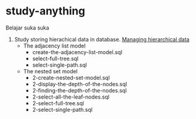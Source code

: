 # study-anything
Belajar suka suka 

1. Study storing hierachical data in database. [Managing hierarchical data](http://mikehillyer.com/articles/managing-hierarchical-data-in-mysql)
   - The adjacency list model
     - create-the-adjacency-list-model.sql
     - select-full-tree.sql
     - select-single-path.sql
   - The nested set model
     - 2-create-nested-set-model.sql
     - 2-display-the-depth-of-the-nodes.sql
     - 2-finding-the-depth-of-the-nodes.sql
     - 2-select-all-the-leaf-nodes.sql
     - 2-select-full-tree.sql
     - 2-select-single-path.sql
